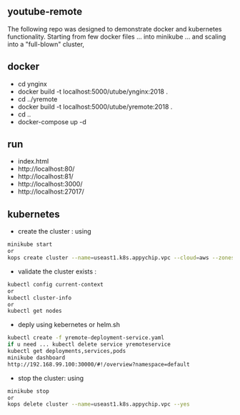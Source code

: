 youtube-remote
---------------------

The following repo was designed to demonstrate docker and kubernetes functionality. 
Starting from few docker files ... into minikube ... and scaling into a "full-blown" cluster, 


docker
------------------
- cd ynginx
- docker build -t localhost:5000/utube/ynginx:2018 .
- cd ../yremote
- docker build -t localhost:5000/utube/yremote:2018 .
- cd ..
- docker-compose up -d

run
----------
- index.html
- http://localhost:80/
- http://localhost:81/
- http://localhost:3000/
- http://localhost:27017/

kubernetes
---------
- create the cluster : using 
```sh
minikube start 
or 
kops create cluster --name=useast1.k8s.appychip.vpc --cloud=aws --zones=us-east-1d --dns-zone=appychip.vpc --dns private
```
- validate the cluster exists   : 
```sh
kubectl config current-context 
or 
kubectl cluster-info
or 
kubectl get nodes
```

- deply using kebernetes or helm.sh
```sh
kubectl create -f yremote-deployment-service.yaml
if u need ... kubectl delete service yremoteservice
kubectl get deployments,services,pods
minikube dashboard
http://192.168.99.100:30000/#!/overview?namespace=default
```
- stop the cluster: using 
```sh
minikube stop 
or 
kops delete cluster --name=useast1.k8s.appychip.vpc --yes
```
